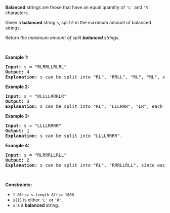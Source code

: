__Balanced__ strings are those that have an equal quantity of `` 'L' `` and `` 'R' `` characters.

Given a __balanced__ string `` s ``, split it in the maximum amount of balanced strings.

Return _the maximum amount of split __balanced__ strings_.

&nbsp;

__Example 1:__

<pre>
<strong>Input:</strong> s = "RLRRLLRLRL"
<strong>Output:</strong> 4
<strong>Explanation: </strong>s can be split into "RL", "RRLL", "RL", "RL", each substring contains same number of 'L' and 'R'.
</pre>

__Example 2:__

<pre>
<strong>Input:</strong> s = "RLLLLRRRLR"
<strong>Output:</strong> 3
<strong>Explanation: </strong>s can be split into "RL", "LLLRRR", "LR", each substring contains same number of 'L' and 'R'.
</pre>

__Example 3:__

<pre>
<strong>Input:</strong> s = "LLLLRRRR"
<strong>Output:</strong> 1
<strong>Explanation: </strong>s can be split into "LLLLRRRR".
</pre>

__Example 4:__

<pre>
<strong>Input:</strong> s = "RLRRRLLRLL"
<strong>Output:</strong> 2
<strong>Explanation: </strong>s can be split into "RL", "RRRLLRLL", since each substring contains an equal number of 'L' and 'R'
</pre>

&nbsp;

__Constraints:__

*   `` 1 &lt;= s.length &lt;= 1000 ``
*   `` s[i] `` is either `` 'L' `` or `` 'R' ``.
*   `` s `` is a __balanced__ string.